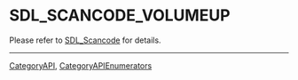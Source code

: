 # SDL_SCANCODE_VOLUMEUP

Please refer to [SDL_Scancode](SDL_Scancode) for details.

----
[CategoryAPI](CategoryAPI), [CategoryAPIEnumerators](CategoryAPIEnumerators)

